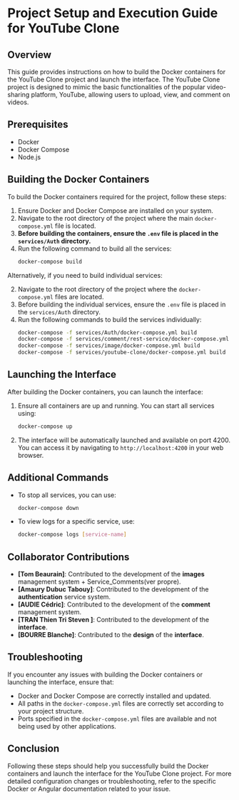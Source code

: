 # Project Setup and Execution Guide for YouTube Clone

## Overview
This guide provides instructions on how to build the Docker containers for the YouTube Clone project and launch the interface. The YouTube Clone project is designed to mimic the basic functionalities of the popular video-sharing platform, YouTube, allowing users to upload, view, and comment on videos.

## Prerequisites
- Docker
- Docker Compose
- Node.js


## Building the Docker Containers
To build the Docker containers required for the project, follow these steps:
1. Ensure Docker and Docker Compose are installed on your system.
2. Navigate to the root directory of the project where the main `docker-compose.yml` file is located.
3. **Before building the containers, ensure the `.env` file is placed in the `services/Auth` directory.**
4. Run the following command to build all the services:
   ```bash
   docker-compose build
   ```
Alternatively, if you need to build individual services:

2. Navigate to the root directory of the project where the `docker-compose.yml` files are located.
3. Before building the individual services, ensure the `.env` file is placed in the `services/Auth` directory.
4. Run the following commands to build the services individually:
   ```bash
   docker-compose -f services/Auth/docker-compose.yml build
   docker-compose -f services/comment/rest-service/docker-compose.yml build
   docker-compose -f services/image/docker-compose.yml build
   docker-compose -f services/youtube-clone/docker-compose.yml build
   ```

## Launching the Interface
After building the Docker containers, you can launch the interface:

1. Ensure all containers are up and running. You can start all services using:
   ```bash
   docker-compose up
   ```
2. The interface will be automatically launched and available on port 4200. You can access it by navigating to `http://localhost:4200` in your web browser.

## Additional Commands
- To stop all services, you can use:
  ```bash
  docker-compose down
  ```
- To view logs for a specific service, use:
  ```bash
  docker-compose logs [service-name]
  ```

## Collaborator Contributions
- **[Tom Beaurain]**: Contributed to the development of  the **images** management system + Service_Comments(ver propre). 
- **[Amaury Dubuc Tabouy]**: Contributed to the development of the **authentication** service system. 
- **[AUDIE Cédric]**: Contributed to the development of the **comment** management system. 
- **[TRAN Thien Tri Steven ]**: Contributed to the development of the **interface**. 
- **[BOURRE Blanche]**: Contributed to the **design** of the **interface**. 

## Troubleshooting
If you encounter any issues with building the Docker containers or launching the interface, ensure that:
- Docker and Docker Compose are correctly installed and updated.
- All paths in the `docker-compose.yml` files are correctly set according to your project structure.
- Ports specified in the `docker-compose.yml` files are available and not being used by other applications.

## Conclusion
Following these steps should help you successfully build the Docker containers and launch the interface for the YouTube Clone project. For more detailed configuration changes or troubleshooting, refer to the specific Docker or Angular documentation related to your issue.
